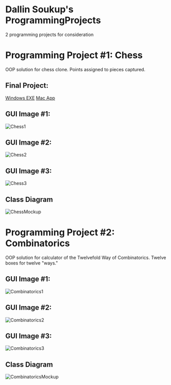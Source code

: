 # Dallin Soukup's ProgrammingProjects
2 programming projects for consideration

# Programming Project #1: Chess
OOP solution for chess clone. Points assigned to pieces captured.

## Final Project:
[Windows EXE](https://github.com/9652211/ProgrammingProjects/blob/main/app/application.windows.zip)
[Mac App](https://github.com/9652211/ProgrammingProjects/blob/main/app/application.macosx.zip)

## GUI Image #1:
![Chess1](https://github.com/9652211/ProgrammingProjects/blob/main/images/ChessIntro.png?raw=true)

## GUI Image #2:
![Chess2](https://github.com/9652211/ProgrammingProjects/blob/main/images/StartGraphics.png?raw=true)

## GUI Image #3:
![Chess3](https://github.com/9652211/ProgrammingProjects/blob/main/images/ChessClose.png?raw=true)

## Class Diagram
![ChessMockup](https://github.com/9652211/ProgrammingProjects/blob/main/images/ChessMockup.png?raw=true)

# Programming Project #2: Combinatorics
OOP solution for calculator of the Twelvefold Way of Combinatorics. Twelve boxes for twelve "ways."

## GUI Image #1:
![Combinatorics1](https://github.com/9652211/ProgrammingProjects/blob/main/images/Combinatorics1.png?raw=true)

## GUI Image #2:
![Combinatorics2](https://github.com/9652211/ProgrammingProjects/blob/main/images/Combinatorics2.png?raw=true)

## GUI Image #3:
![Combinatorics3](https://github.com/9652211/ProgrammingProjects/blob/main/images/Combinatorics3.png?raw=true)

## Class Diagram
![CombinatoricsMockup](https://github.com/9652211/ProgrammingProjects/blob/main/images/CombinatoricsMockup.png?raw=true)
